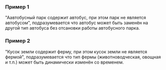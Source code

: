 ### Пример 1

"Аавтобусный парк содержит автобус, при этом парк не является автобусом", подразумевается что автобус может быть заменён на другой тип автобуса без отсановки работы автобусного парка.

### Пример 2

"Кусок земли содержит ферму, при этом кусок земли не является фермой", подразумевается что тип фермы (животноводческая, овощная и т.п.) может быть динамически изменён со временем.
